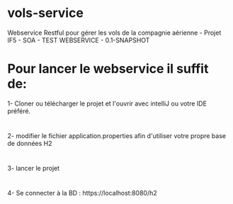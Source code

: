 # vols-service
Webservice Restful pour gérer les vols de la compagnie aérienne - Projet IF5 - SOA - TEST WEBSERVICE - 0.1-SNAPSHOT

# Pour lancer le webservice il suffit de:

1- Cloner ou télécharger le projet et l'ouvrir avec intelliJ ou votre IDE préféré.
# 
2- modifier le fichier application.properties afin d'utiliser votre propre base de données H2
# 
3- lancer le projet
# 
4- Se connecter à la BD : https://localhost:8080/h2
